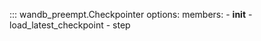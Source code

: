 ::: wandb_preempt.Checkpointer
    options:
        members:
            - __init__
            - load_latest_checkpoint
            - step
